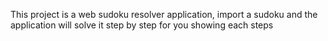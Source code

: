 This project is a web sudoku resolver application, import a sudoku and the application will solve it step by step for you showing each steps